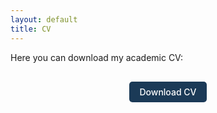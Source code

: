 ```yaml
---
layout: default
title: CV
---
```



<div class="divider"></div>

<p>Here you can download my academic CV:</p>

<div style="text-align:center; margin:30px 0;">
  <a href="CV.pdf" download
     style="
       display:inline-block;
       padding:8px 16px;
       font-size:1em;
       font-weight:500;
       color:#fff;
       background-color:#1B3A57;
       text-decoration:none;
       border-radius:5px;
       transition: background-color 0.3s;">
    Download CV
  </a>
</div>


<div class="divider"></div>
